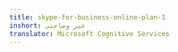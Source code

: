 ```yaml
---
title: skype-for-business-online-plan-1
inshort: غیر وضاحتی
translator: Microsoft Cognitive Services
---
```




